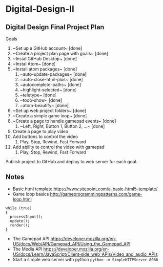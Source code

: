 # Digital-Design-II

## Digital Design Final Project Plan

Goals
1. ~Set up a GitHub account~ [done]
1. ~Create a project plan page with goals~ [done]
1. ~Instal GitHub Desktop~ [done]
1. ~Instal Atom~ [done]
1. ~Install atom packages~ [done]
    1. ~auto-update-packages~ [done]
    1. ~auto-close-html-plus~ [done]
    1. ~autocomplete-paths~ [done]
    1. ~highlight-selected~ [done]
    1. ~teletype~ [done]
    1. ~todo-show~ [done]
    1. ~atom-beautify~ [done]
1. ~Set up web project folders~ [done]
1. ~Create a simple game loop~ [done]
1. ~Create a page to handle gamepad events~ [done]
    1. ~Left, Right, Button 1, Button 2, ...~ [done]
1. Create a page to play video
1. Add buttons to control the video
    1. Play, Stop, Rewind, Fast Forward
1. Add ability to control the video with gamepad
    1. Play, Stop, Rewind, Fast Forward

Publish project to GitHub and deploy to web server for each goal.

## Notes
* Basic html template https://www.sitepoint.com/a-basic-html5-template/
* Game loop basics http://gameprogrammingpatterns.com/game-loop.html
```
while (true)
{
  processInput();
  update();
  render();
}
```
* The Gamepad API https://developer.mozilla.org/en-US/docs/Web/API/Gamepad_API/Using_the_Gamepad_API
* The Media API https://developer.mozilla.org/en-US/docs/Learn/JavaScript/Client-side_web_APIs/Video_and_audio_APIs
* Start a simple web server with python
`python -m SimpleHTTPServer 8080`
